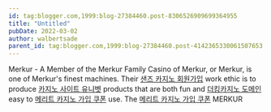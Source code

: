```yaml
---
id: tag:blogger.com,1999:blog-27384460.post-8306526909699364955
title: "Untitled"
pubDate: 2022-03-02
author: walbertsade
parent_id: tag:blogger.com,1999:blog-27384460.post-4142365330061507653
---
```


Merkur - A Member of the Merkur Family Casino of
Merkur, or Merkur, is one of Merkur's finest machines. Their [샌즈 카지노 회원가입](https://septcasino.com/review/sands-casino/) work ethic is to produce [카지노 사이트 유니벳](https://aprcasino.com/) products that are both fun and [더킹카지노 도메인](https://septcasino.com/review/merit-casino/) easy to [메리트 카지노 가입 쿠폰](https://shootercasino.com/merit-casino/) use. The [메리트 카지노 가입 쿠폰](https://deccasino.com/review/merit-casino/) MERKUR